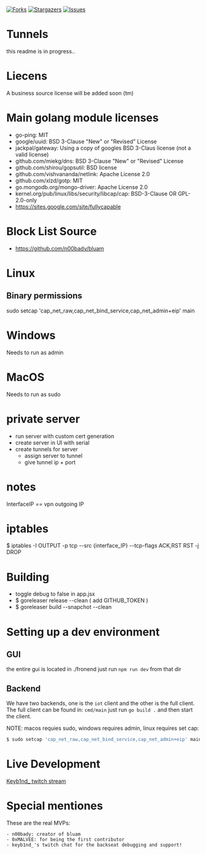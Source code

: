 [![Forks][forks-shield]][forks-url]
[![Stargazers][stars-shield]][stars-url]
[![Issues][issues-shield]][issues-url]

# Tunnels
this readme is in progress..

# Liecens
A business source license will be added soon (tm)

# Main golang module licenses
 - go-ping: MIT
 - google/uuid: BSD 3-Clause "New" or "Revised" License
 - jackpal/gateway: Using a copy of googles BSD 3-Claus license (not a valid license)
 - github.com/miekg/dns: BSD 3-Clause "New" or "Revised" License
 - github.com/shirou/gopsutil: BSD license
 - github.com/vishvananda/netlink: Apache License 2.0
 - github.com/xlzd/gotp: MIT
 - go.mongodb.org/mongo-driver: Apache License 2.0
 - kernel.org/pub/linux/libs/security/libcap/cap: BSD-3-Clause OR GPL-2.0-only
  - https://sites.google.com/site/fullycapable

# Block List Source
- https://github.com/n00bady/bluam


# Linux
## Binary permissions
sudo setcap 'cap_net_raw,cap_net_bind_service,cap_net_admin+eip' main

# Windows
Needs to run as admin

# MacOS
Needs to run as sudo

# private server
 - run server with custom cert generation
 - create server in UI with serial
 - create tunnels for server
    - assign server to tunnel
    - give tunnel ip + port

# notes
InterfaceIP == vpn outgoing IP

# iptables
$ iptables -I OUTPUT -p tcp --src {interface_IP} --tcp-flags ACK,RST RST -j DROP


# Building
 - toggle debug to false in app.jsx
 - $ goreleaser release --clean ( add GITHUB_TOKEN )
 - $ goreleaser build --snapchot --clean 

# Setting up a dev environment 
## GUI
the entire gui is located in ./fronend just run `npm run dev` from that dir
## Backend
We have two backends, one is the `iot` client and the other is the full client.
The full client can be found in: `cmd/main` just run `go build .` and then start the client.

NOTE: macos requies sudo, windows requires admin, linux requires set cap:
```bash
$ sudo setcap 'cap_net_raw,cap_net_bind_service,cap_net_admin+eip' main
```

# Live Development
[Keyb1nd_ twitch stream](https://twitch.tv/keyb1nd_)

# Special mentiones
These are the real MVPs:

    - n00bady: creator of bluam
    - 0xMALVEE: for being the first contributor
    - keyb1nd_'s twitch chat for the backseat debugging and support!




[forks-shield]: https://img.shields.io/github/forks/tunnels-is/tunnels?style=for-the-badge&logo=github
[forks-url]: https://github.com/tunnels-is/tunnels/network/members
[stars-shield]: https://img.shields.io/github/stars/tunnels-is/tunnels?style=for-the-badge&logo=github
[stars-url]: https://github.com/tunnels-is/tunnels/stargazers
[issues-shield]: https://img.shields.io/github/issues/tunnels-is/tunnels?style=for-the-badge&logo=github
[issues-url]: https://github.com/tunnels-is/tunnels/issues
